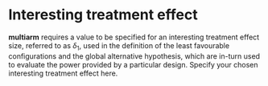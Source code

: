 Interesting treatment effect
============================

**multiarm** requires a value to be specified for an interesting
treatment effect size, referred to as *δ*<sub>1</sub>, used in the
definition of the least favourable configurations and the global
alternative hypothesis, which are in-turn used to evaluate the power
provided by a particular design. Specify your chosen interesting
treatment effect here.
